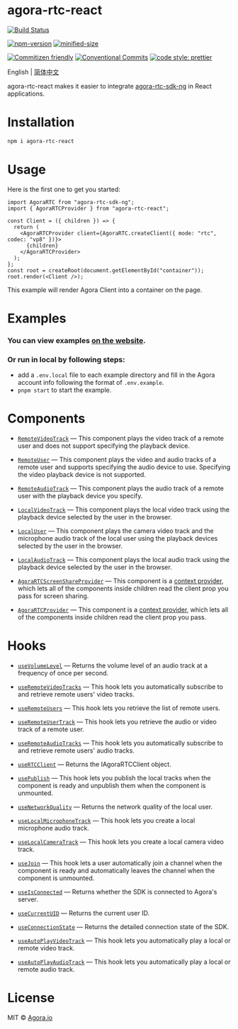 # agora-rtc-react

[![Build Status](https://github.com/agoraio-extensions/agora-rtc-react/actions/workflows/build.yml/badge.svg)](https://github.com/agoraio-extensions/agora-rtc-react/actions/workflows/build.yml)

[![npm-version](https://img.shields.io/npm/v/agora-rtc-react.svg)](https://www.npmjs.com/package/agora-rtc-react)
[![minified-size](https://img.shields.io/bundlephobia/minzip/agora-rtc-react)](https://bundlephobia.com/package/agora-rtc-react)

[![Commitizen friendly](https://img.shields.io/badge/commitizen-friendly-brightgreen.svg?maxAge=2592000)](http://commitizen.github.io/cz-cli/)
[![Conventional Commits](https://img.shields.io/badge/Conventional%20Commits-1.0.0-brightgreen.svg?maxAge=2592000)](https://conventionalcommits.org)
[![code style: prettier](https://img.shields.io/badge/code_style-prettier-ff69b4.svg?style=flat-square)](https://github.com/prettier/prettier)

English | [简体中文](./README.zh-CN.md)

agora-rtc-react makes it easier to integrate [agora-rtc-sdk-ng](https://www.npmjs.com/package/agora-rtc-sdk-ng) in React applications.

# Installation

```bash
npm i agora-rtc-react
```

# Usage

Here is the first one to get you started:

```tsx
import AgoraRTC from "agora-rtc-sdk-ng";
import { AgoraRTCProvider } from "agora-rtc-react";

const Client = ({ children }) => {
  return (
    <AgoraRTCProvider client={AgoraRTC.createClient({ mode: "rtc", codec: "vp8" })}>
      {children}
    </AgoraRTCProvider>
  );
};
const root = createRoot(document.getElementById("container"));
root.render(<Client />);
```

This example will render Agora Client into a container on the page.

# Examples

### You can view examples [on the website](https://agoraio-extensions.github.io/agora-rtc-react/basic/).

### Or run in local by following steps:

- add a `.env.local` file to each example directory and fill in the Agora account info following the format of `.env.example`.
- `pnpm start` to start the example.

# Components

- [`RemoteVideoTrack`](https://github.com/AgoraIO-Extensions/agora-rtc-react/tree/main/packages/agora-rtc-react/docs/components/RemoteVideoTrack.en-US.mdx) &mdash; This component plays the video track of a remote user and does not support specifying the playback device.

- [`RemoteUser`](https://github.com/AgoraIO-Extensions/agora-rtc-react/tree/main/packages/agora-rtc-react/docs/components/RemoteUser.en-US.mdx) &mdash; This component plays the video and audio tracks of a remote user and supports specifying the audio device to use. Specifying the video playback device is not supported.

- [`RemoteAudioTrack`](https://github.com/AgoraIO-Extensions/agora-rtc-react/tree/main/packages/agora-rtc-react/docs/components/RemoteAudioTrack.en-US.mdx) &mdash; This component plays the audio track of a remote user with the playback device you specify.

- [`LocalVideoTrack`](https://github.com/AgoraIO-Extensions/agora-rtc-react/tree/main/packages/agora-rtc-react/docs/components/LocalVideoTrack.en-US.mdx) &mdash; This component plays the local video track using the playback device selected by the user in the browser.

- [`LocalUser`](https://github.com/AgoraIO-Extensions/agora-rtc-react/tree/main/packages/agora-rtc-react/docs/components/LocalUser.en-US.mdx) &mdash; This component plays the camera video track and the microphone audio track of the local user using the playback devices selected by the user in the browser.

- [`LocalAudioTrack`](https://github.com/AgoraIO-Extensions/agora-rtc-react/tree/main/packages/agora-rtc-react/docs/components/LocalAudioTrack.en-US.mdx) &mdash; This component plays the local audio track using the playback device selected by the user in the browser.

- [`AgoraRTCScreenShareProvider`](https://github.com/AgoraIO-Extensions/agora-rtc-react/tree/main/packages/agora-rtc-react/docs/components/AgoraRTCScreenShareProvider.en-US.mdx) &mdash; This component is a <a href="https://react.dev/learn/passing-data-deeply-with-context">context provider</a>, which lets all of the components inside children read the client prop you pass for screen sharing.

- [`AgoraRTCProvider`](https://github.com/AgoraIO-Extensions/agora-rtc-react/tree/main/packages/agora-rtc-react/docs/components/AgoraRTCProvider.en-US.mdx) &mdash; This component is a <a href="https://react.dev/learn/passing-data-deeply-with-context">context provider</a>, which lets all of the components inside children read the client prop you pass.

# Hooks

- [`useVolumeLevel`](https://github.com/AgoraIO-Extensions/agora-rtc-react/tree/main/packages/agora-rtc-react/docs/hooks/useVolumeLevel.en-US.mdx) &mdash; Returns the volume level of an audio track at a frequency of once per second.

- [`useRemoteVideoTracks`](https://github.com/AgoraIO-Extensions/agora-rtc-react/tree/main/packages/agora-rtc-react/docs/hooks/useRemoteVideoTracks.en-US.mdx) &mdash; This hook lets you automatically subscribe to and retrieve remote users' video tracks.

- [`useRemoteUsers`](https://github.com/AgoraIO-Extensions/agora-rtc-react/tree/main/packages/agora-rtc-react/docs/hooks/useRemoteUsers.en-US.mdx) &mdash; This hook lets you retrieve the list of remote users.

- [`useRemoteUserTrack`](https://github.com/AgoraIO-Extensions/agora-rtc-react/tree/main/packages/agora-rtc-react/docs/hooks/useRemoteUserTrack.en-US.mdx) &mdash; This hook lets you retrieve the audio or video track of a remote user.

- [`useRemoteAudioTracks`](https://github.com/AgoraIO-Extensions/agora-rtc-react/tree/main/packages/agora-rtc-react/docs/hooks/useRemoteAudioTracks.en-US.mdx) &mdash; This hook lets you automatically subscribe to and retrieve remote users' audio tracks.

- [`useRTCClient`](https://github.com/AgoraIO-Extensions/agora-rtc-react/tree/main/packages/agora-rtc-react/docs/hooks/useRTCClient.en-US.mdx) &mdash; Returns the IAgoraRTCClient object.

- [`usePublish`](https://github.com/AgoraIO-Extensions/agora-rtc-react/tree/main/packages/agora-rtc-react/docs/hooks/usePublish.en-US.mdx) &mdash; This hook lets you publish the local tracks when the component is ready and unpublish them when the component is unmounted.

- [`useNetworkQuality`](https://github.com/AgoraIO-Extensions/agora-rtc-react/tree/main/packages/agora-rtc-react/docs/hooks/useNetworkQuality.en-US.mdx) &mdash; Returns the network quality of the local user.

- [`useLocalMicrophoneTrack`](https://github.com/AgoraIO-Extensions/agora-rtc-react/tree/main/packages/agora-rtc-react/docs/hooks/useLocalMicrophoneTrack.en-US.mdx) &mdash; This hook lets you create a local microphone audio track.

- [`useLocalCameraTrack`](https://github.com/AgoraIO-Extensions/agora-rtc-react/tree/main/packages/agora-rtc-react/docs/hooks/useLocalCameraTrack.en-US.mdx) &mdash; This hook lets you create a local camera video track.

- [`useJoin`](https://github.com/AgoraIO-Extensions/agora-rtc-react/tree/main/packages/agora-rtc-react/docs/hooks/useJoin.en-US.mdx) &mdash; This hook lets a user automatically join a channel when the component is ready and automatically leaves the channel when the component is unmounted.

- [`useIsConnected`](https://github.com/AgoraIO-Extensions/agora-rtc-react/tree/main/packages/agora-rtc-react/docs/hooks/useIsConnected.en-US.mdx) &mdash; Returns whether the SDK is connected to Agora's server.

- [`useCurrentUID`](https://github.com/AgoraIO-Extensions/agora-rtc-react/tree/main/packages/agora-rtc-react/docs/hooks/useCurrentUID.en-US.mdx) &mdash; Returns the current user ID.

- [`useConnectionState`](https://github.com/AgoraIO-Extensions/agora-rtc-react/tree/main/packages/agora-rtc-react/docs/hooks/useConnectionState.en-US.mdx) &mdash; Returns the detailed connection state of the SDK.

- [`useAutoPlayVideoTrack`](https://github.com/AgoraIO-Extensions/agora-rtc-react/tree/main/packages/agora-rtc-react/docs/hooks/useAutoPlayVideoTrack.en-US.mdx) &mdash; This hook lets you automatically play a local or remote video track.

- [`useAutoPlayAudioTrack`](https://github.com/AgoraIO-Extensions/agora-rtc-react/tree/main/packages/agora-rtc-react/docs/hooks/useAutoPlayAudioTrack.en-US.mdx) &mdash; This hook lets you automatically play a local or remote audio track.

# License

MIT © [Agora.io](https://github.com/AgoraIO)
